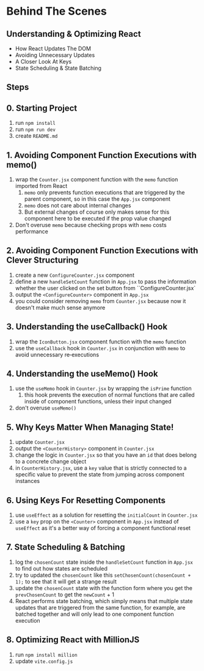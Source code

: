 # Behind The Scenes

## Understanding & Optimizing React

- How React Updates The DOM
- Avoiding Unnecessary Updates
- A Closer Look At Keys
- State Scheduling & State Batching

## Steps

## 0. Starting Project

1. run `npm install`
2. run `npm run dev`
3. create `README.md`

## 1. Avoiding Component Function Executions with memo()

1. wrap the `Counter.jsx` component function with the `memo` function imported from React
   1. `memo` only prevents function executions that are triggered by the parent component, so in this case the `App.jsx` component
   2. `memo` does not care about internal changes
   3. But external changes of course only makes sense for this component here to be executed if the prop value changed
2. Don't overuse `memo` because checking props with `memo` costs performance

## 2. Avoiding Component Function Executions with Clever Structuring

1. create a new `ConfigureCounter.jsx` component
2. define a new `handleSetCount` function in `App.jsx` to pass the information whether the user clicked on the set button from ``ConfigureCounter.jsx`
3. output the `<ConfigureCounter>` component in `App.jsx`
4. you could consider removing `memo` from `Counter.jsx` because now it doesn't make much sense anymore

## 3. Understanding the useCallback() Hook

1. wrap the `IconButton.jsx` component function with the `memo` function
2. use the `useCallback` hook in `Counter.jsx` in conjunction with `memo` to avoid unnecessary re‐executions

## 4. Understanding the useMemo() Hook

1. use the `useMemo` hook in `Counter.jsx` by wrapping the `isPrime` function
   1. this hook prevents the execution of normal functions that are called inside of component functions, unless their input changed
2. don't overuse `useMemo()`

## 5. Why Keys Matter When Managing State!

1. update `Counter.jsx`
2. output the `<CounterHistory>` component in `Counter.jsx`
3. change the logic in `Counter.jsx` so that you have an `id` that does belong to a concrete change object
4. in `CounterHistory.jsx`, use a `key` value that is strictly connected to a specific value to prevent the state from jumping across component instances

## 6. Using Keys For Resetting Components

1. use `useEffect` as a solution for resetting the `initialCount` in `Counter.jsx`
2. use a `key` prop on the `<Counter>` component in `App.jsx` instead of `useEffect` as it's a better way of forcing a component functional reset

## 7. State Scheduling & Batching

1. log the `chosenCount` state inside the `handleSetCount` function in `App.jsx` to find out how states are scheduled
2. try to updated the `chosenCount` like this `setChosenCount(chosenCount + 1);` to see that it will get a strange result
3. update the `chosenCount` state with the function form where you get the `prevChosenCount` to get the `newCount` + 1
4. React performs state batching, which simply means that multiple state updates that are triggered from the same function, for example, are batched together and will only lead to one component function execution

## 8. Optimizing React with MillionJS

1. run `npm install million`
2. update `vite.config.js`
